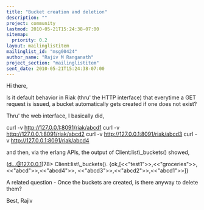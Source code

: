 ```yaml
---
title: "Bucket creation and deletion"
description: ""
project: community
lastmod: 2010-05-21T15:24:38-07:00
sitemap:
  priority: 0.2
layout: mailinglistitem
mailinglist_id: "msg00424"
author_name: "Rajiv M Ranganath"
project_section: "mailinglistitem"
sent_date: 2010-05-21T15:24:38-07:00
---
```


Hi there,

Is it default behavior in Riak (thru' the HTTP interface) that everytime 
a GET request is issued, a bucket automatically gets created if one does 
not exist?


Thru' the web interface, I basically did,

curl -v http://127.0.0.1:8091/riak/abcd1
curl -v http://127.0.0.1:8091/riak/abcd2
curl -v http://127.0.0.1:8091/riak/abcd3
curl -v http://127.0.0.1:8091/riak/abcd4

and then, via the erlang APIs, the output of Client:list\\_buckets() showed,

(d...@127.0.0.1)78&gt; Client:list\\_buckets().
{ok,[&lt;&lt;"test1"&gt;&gt;,&lt;&lt;"groceries"&gt;&gt;,&lt;&lt;"abcd"&gt;&gt;,&lt;&lt;"abcd4"&gt;&gt;,
 &lt;&lt;"abcd3"&gt;&gt;,&lt;&lt;"abcd2"&gt;&gt;,&lt;&lt;"abcd1"&gt;&gt;]}

A related question - Once the buckets are created, is there anyway to 
delete them?


Best,
Rajiv
